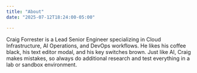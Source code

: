 ```yaml
---
title: "About"
date: "2025-07-12T18:24:00-05:00"

---
```


Craig Forrester is a Lead Senior Engineer specializing in Cloud Infrastructure, AI Operations, and DevOps workflows.  He likes his coffee black, his text editor modal, and his key switches brown.  Just like AI, Craig makes mistakes, so always do additional research and test everything in a lab or sandbox environment.
